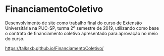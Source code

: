 # FinanciamentoColetivo
Desenvolvimento de site como trabalho final do curso de Extensão Universitária na PUC-SP, turma 2º semestre de 2019, utilizando como base o contrato de financiamento coletivo apresentado para aprovação no meio do curso.


https://talksxb.github.io/FinanciamentoColetivo/
